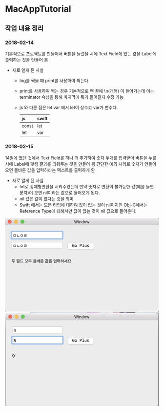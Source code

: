 # MacAppTutorial

## 작업 내용 정리

### 2018-02-14
기본적으로 프로젝트를 만들어서 버튼을 눌렀을 시에 Text Field에 있는 값을 Label에 출력하는 것을 만들어 봄
- 새로 알게 된 사실
  - log를 찍을 때 print를 사용하여 찍는다
  - print를 사용하여 찍는 경우 기본적으로 맨 끝에 \n(개행) 이 들어가는데 이는 terminator 속성을 통해 마지막에 뭐가 들어갈지 수정 가능
  - js 와 다른 점은 let var 에서 let이 상수고 var가 변수다.
  
    | js | swift |
    |--- |  ---  |
    | const   | let  |
    | let     |  var |

### 2018-02-15
14일에 했던 것에서 Text Field를 하나 더 추가하여 숫자 두개를 입력받아 버튼을 누를 시에 Label에 덧셈 결과를 띄워주는 것을 만들어 봄
간단한 예외 처리로 숫자가 안들어오면 올바른 값을 입력하라는 텍스트를 출력하게 함
- 새로 알게 된 사실
  - Int로 강제형변환을 시켜주었는데 만약 숫자로 변환이 불가능한 값(예를 들면 문자)이 오면 nil이라는 값으로 들어오게 된다.
  - nil 값은 값이 없다는 것을 의미
  - Swift 에서는 모든 타입에 대하여 값이 없는 것이 nil이지만 Obj-C에서는 Reference Type에 대해서만 값이 없는 것이 nil 값으로 들어온다.

![결과물1](screenshot/2018-02-16/%EC%8A%A4%ED%81%AC%EB%A6%B0%EC%83%B7%202018-02-16%20%EC%98%A4%ED%9B%84%2011.21.07.png)
![결과물2](screenshot/2018-02-16/%EC%8A%A4%ED%81%AC%EB%A6%B0%EC%83%B7%202018-02-16%20%EC%98%A4%ED%9B%84%2011.21.16.png)
